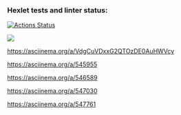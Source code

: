 ### Hexlet tests and linter status:

[![Actions Status](https://github.com/VladimirGlushchenko/frontend-project-44/workflows/hexlet-check/badge.svg)](https://github.com/VladimirGlushchenko/frontend-project-44/actions)

<a href="https://codeclimate.com/github/VladimirGlushchenko/frontend-project-44/maintainability"><img src="https://api.codeclimate.com/v1/badges/4398405bbe15bade5548/maintainability" /></a>

https://asciinema.org/a/VdgCuVDxxG2QTOzDE0AuHWVcy 

https://asciinema.org/a/545955

https://asciinema.org/a/546589

https://asciinema.org/a/547030

https://asciinema.org/a/547761